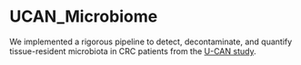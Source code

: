 # UCAN_Microbiome
We implemented a rigorous pipeline to detect, decontaminate, and quantify tissue-resident microbiota in CRC patients from the  [U-CAN study](https://www.nature.com/articles/s41586-024-07769-3). 
